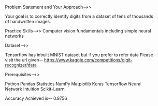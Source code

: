 Problem Statement and Your Approach-->>

 Your goal is to correctly identify digits from a dataset of tens of thousands of handwritten images.


 Practice Skills-->>
Computer vision fundamentals including simple neural networks

Dataset-->>


Tensorflow has inbuilt MNIST dataset but if you prefer to refer data Please visit the url given--
https://www.kaggle.com/competitions/digit-recognizer/data

Prerequisites-->>

Python
Pandas
Statistics
NumPy
Matplotlib
Keras
Tensorflow
Neural Network Intuition
Scikit-Learn

Accuracy Achieved is-- 0.9756


